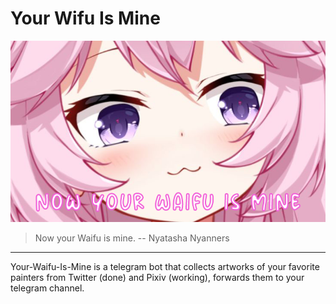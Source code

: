 # Your Wifu Is Mine

![](./readme.png)

> Now your Waifu is mine.   -- Nyatasha Nyanners

***

Your-Waifu-Is-Mine is a telegram bot that collects artworks of your favorite painters from Twitter (done) and Pixiv (working), forwards them to your telegram channel.